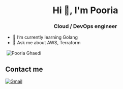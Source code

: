 <h1 align="center">Hi 👋, I'm Pooria </h1>
<h3 align="center">Cloud / DevOps engineer</h3>

- 🌱 I’m currently learning Golang
- 💬 Ask me about AWS, Terraform
<!-- 
<p><img align="left" src="https://github-readme-stats.vercel.app/api/top-langs?username=pooriaghaedi&show_icons=true&locale=en&layout=compact" alt="Pooria Ghaedi" /></p> -->

<p>&nbsp;<img align="center" src="https://github-readme-stats.vercel.app/api?username=pooriaghaedi&show_icons=true&locale=en" alt="Pooria Ghaedi" /></p>

## Contact me
[![Gmail](https://img.shields.io/badge/Gmail-D14836?style=for-the-badge&logo=gmail&logoColor=white)](mailto:pooria.ghaedi@gmail.com)
